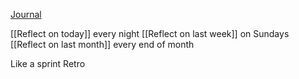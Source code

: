 [Journal](https://docs.google.com/document/d/1JRdXSArQOxfGhe5z5ktiiOfhQLI2EnKbtFupxJtFhys/edit)

[[Reflect on today]] every night
[[Reflect on last week]] on Sundays
[[Reflect on last month]] every end of month

Like a sprint Retro

